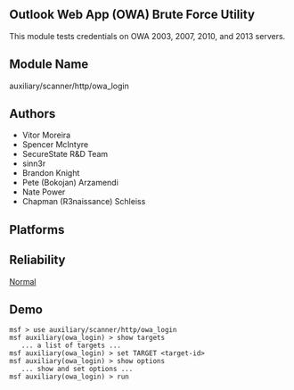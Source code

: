 ## Outlook Web App (OWA) Brute Force Utility

This module tests credentials on OWA 2003, 2007, 2010, and 
2013 servers.


## Module Name
auxiliary/scanner/http/owa_login

## Authors
* Vitor Moreira
* Spencer McIntyre
* SecureState R&D Team
* sinn3r
* Brandon Knight
* Pete (Bokojan) Arzamendi
* Nate Power
* Chapman (R3naissance) Schleiss





## Platforms


## Reliability
[Normal](https://github.com/rapid7/metasploit-framework/wiki/Exploit-Ranking)

## Demo

```
msf > use auxiliary/scanner/http/owa_login
msf auxiliary(owa_login) > show targets
   ... a list of targets ...
msf auxiliary(owa_login) > set TARGET <target-id>
msf auxiliary(owa_login) > show options
   ... show and set options ...
msf auxiliary(owa_login) > run
```
    
    